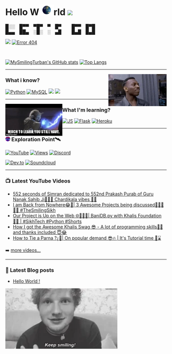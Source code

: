 # Hello W<img src="/gifs/EarthGIF.gif" width="45px">rld <img src="https://raw.githubusercontent.com/MartinHeinz/MartinHeinz/master/wave.gif" width="30px"> 


█░░ █▀▀ ▀█▀ ▀ █▀   █▀▀ █▀█<br>
█▄▄ ██▄ ░█░ ░ ▄█   █▄█ █▄█

[<img src='https://c.tenor.com/hBIzH44sjrkAAAAj/trouble-naughty.gif' width="60px">]() [![](https://img.shields.io/badge/Error404-Brain%20not%20found%20🧠-informational?style=plastic&logo=appveyor&logoColor=white&color=brightgreen 'Error 404')](https://mysmilingturban.github.io/index.html)

<br/>

[![MySmilingTurban's GitHub stats](https://github-readme-stats.vercel.app/api?username=MySmilingTurban&hide_border=true&show_icons=true&theme=vision-friendly-dark)]()
[![Top Langs](https://github-readme-stats.vercel.app/api/top-langs/?username=MySmilingTurban&hide_border=true&show_icons=true&theme=vision-friendly-dark)]()

---
<img src='/gifs/think.gif' align='right' height='100'>

### What i know?

[![Python](https://img.shields.io/badge/Python-14354C?style=for-the-badge&logo=python&logoColor=white)]()
[![MySQL](https://img.shields.io/badge/MySQL-00000F?style=for-the-badge&logo=mysql&logoColor=white)]()
[![](https://img.shields.io/badge/HTML5-E34F26?style=for-the-badge&logo=html5&logoColor=white)]()
[![](https://img.shields.io/badge/CSS3-1572B6?style=for-the-badge&logo=css3&logoColor=white)]()

---
<img src='/gifs/learn.gif' align='left' height='100'>

### What I'm learning?

[![JS](https://img.shields.io/badge/JavaScript-F7DF1E?style=for-the-badge&logo=javascript&logoColor=black)]()
[![Flask](https://img.shields.io/badge/Flask-000000?style=for-the-badge&logo=flask&logoColor=white)]()
[![Heroku](https://img.shields.io/badge/Heroku-430098?style=for-the-badge&logo=heroku&logoColor=white)]()


---

### <img src='/Eyes.svg' width='15'> Exploration Point🛰

[![YouTube](https://img.shields.io/youtube/channel/subscribers/UCLOFtfd3WgqudTGxQn0AQEg?color=red&logo=youtube&style=for-the-badge&labelColor=d60202)](https://www.youtube.com/c/GurmeharSinghKhalsa)
[![Views](https://img.shields.io/youtube/channel/views/UCLOFtfd3WgqudTGxQn0AQEg?color=blue&label=View%20count&logo=youtube&style=for-the-badge&labelColor=0b689d)](https://www.youtube.com/c/GurmeharSinghKhalsa)
[![Discord](https://img.shields.io/discord/770349380942692352?color=7289da&label=Discord&logo=discord&style=for-the-badge)](https://discord.gg/rx8qU7fCgk)

[![Dev.to](https://img.shields.io/badge/dev.to-0A0A0A?style=for-the-badge&logo=dev.to&logoColor=white)](https://dev.to/thesmilingsikh/)
[![Soundcloud](https://img.shields.io/badge/SoundCloud-FF3300?style=for-the-badge&logo=soundcloud&logoColor=white)](https://soundcloud.com/blissfulkirtan)

---

### 📺 Latest YouTube Videos

<!-- YOUTUBE:START -->
- [552 seconds of Simran dedicated to 552nd Prakash Purab of Guru Nanak Sahib Ji🙏🏼😇 Chardikala vibes 🙌🏽](https://www.youtube.com/watch?v=psHX6fGIjSc)
- [I am Back from Nowhere😂🤫| 3 Awesome Projects being discussed👏🏾🤩👌🏻 #TheSmilingSikh](https://www.youtube.com/watch?v=u6NxWD9RrTg)
- [Our Project is Up on the Web 🌐🤩👩‍💻| BaniDB.py with Khalis Foundation 🙌🏽 | #SikhTech #Python #Shorts](https://www.youtube.com/watch?v=8asqtQCZ8AI)
- [How I got the Awesome Khalis Swag 😎 - A lot of programming skills👩‍💻 and thanks included 😇😂](https://www.youtube.com/watch?v=r1AVXW2TPmY)
- [How to Tie a Parna ?¿🤔| On popular demand 😎🔥 | It&#39;s Tutorial time 🧐⌛](https://www.youtube.com/watch?v=u2Zt3UHD_jI)
<!-- YOUTUBE:END -->

➡️ [more videos...](https://youtube.com/GurmeharSinghKhalsa)

---

### 📕 Latest Blog posts
<!-- BLOG-POST-LIST:START -->
- [Hello World !](https://dev.to/thesmilingsikh/hello-world-28ph)
<!-- BLOG-POST-LIST:END -->

<img src='/gifs/keepsmiling.gif' width='350'>
